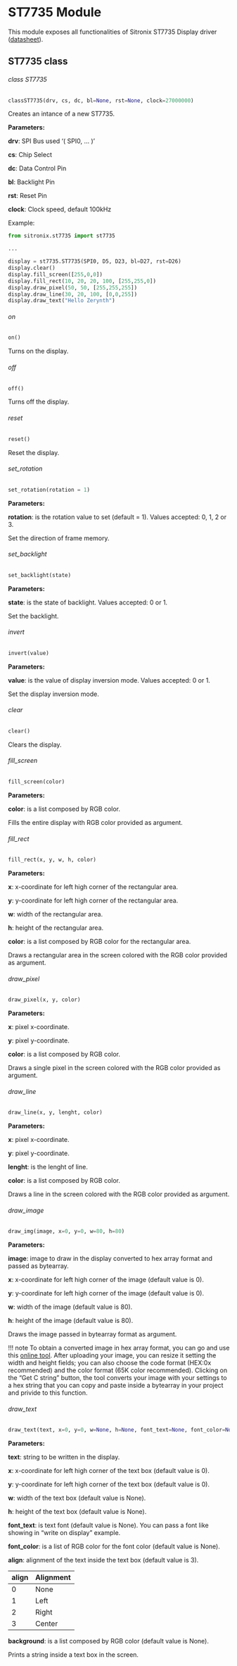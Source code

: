 # ST7735 Module

This module exposes all functionalities of Sitronix ST7735 Display driver ([datasheet](https://datasheetspdf.com/pdf-file/694957/SitronixTechnology/ST7735/1)).

## ST7735 class

###### class ST7735

```py
classST7735(drv, cs, dc, bl=None, rst=None, clock=27000000)
```

Creates an intance of a new ST7735.

**Parameters:**		

**drv**: SPI Bus used ‘( SPI0, ... )’

**cs**: Chip Select

**dc**: Data Control Pin

**bl**: Backlight Pin

**rst**: Reset Pin

**clock**: Clock speed, default 100kHz

Example:

```py
from sitronix.st7735 import st7735

...

display = st7735.ST7735(SPI0, D5, D23, bl=D27, rst=D26)
display.clear()
display.fill_screen([255,0,0])
display.fill_rect(10, 20, 20, 100, [255,255,0])
display.draw_pixel(50, 50, [255,255,255])
display.draw_line(30, 20, 100, [0,0,255])
display.draw_text("Hello Zerynth")
```

###### on

```py
on()
```

Turns on the display.

###### off

```py
off()
```

Turns off the display.

###### reset

```py
reset()
```

Reset the display.

###### set_rotation

```py
set_rotation(rotation = 1)
```

**Parameters:**

**rotation**: is the rotation value to set (default = 1). Values accepted: 0, 1, 2 or 3.

Set the direction of frame memory.

###### set_backlight
```py
set_backlight(state)
```

**Parameters:**

**state**: is the state of backlight. Values accepted: 0 or 1.

Set the backlight.

###### invert

```py
invert(value)
```

**Parameters:**
	
**value**: is the value of display inversion mode. Values accepted: 0 or 1.

Set the display inversion mode.

###### clear

```py
clear()
```

Clears the display.

###### fill_screen

```py
fill_screen(color)
```

**Parameters:**

**color**: is a list composed by RGB color.

Fills the entire display with RGB color provided as argument.

###### fill_rect

```py
fill_rect(x, y, w, h, color)
```

**Parameters:**

**x**: x-coordinate for left high corner of the rectangular area.

**y**: y-coordinate for left high corner of the rectangular area.

**w**: width of the rectangular area.

**h**: height of the rectangular area.

**color**: is a list composed by RGB color for the rectangular area.

Draws a rectangular area in the screen colored with the RGB color provided as argument.

###### draw_pixel

```py
draw_pixel(x, y, color)
```

**Parameters:**	

**x**: pixel x-coordinate.

**y**: pixel y-coordinate.

**color**: is a list composed by RGB color.

Draws a single pixel in the screen colored with the RGB color provided as argument.

###### draw_line

```py
draw_line(x, y, lenght, color)
```

**Parameters:**

**x**: pixel x-coordinate.

**y**: pixel y-coordinate.

**lenght**: is the lenght of line.

**color**: is a list composed by RGB color.

Draws a line in the screen colored with the RGB color provided as argument.

###### draw_image

```py
draw_img(image, x=0, y=0, w=80, h=80)
```

**Parameters:**	

**image**: image to draw in the display converted to hex array format and passed as bytearray.

**x**: x-coordinate for left high corner of the image (default value is 0).

**y**: y-coordinate for left high corner of the image (default value is 0).

**w**: width of the image (default value is 80).

**h**: height of the image (default value is 80).

Draws the image passed in bytearray format as argument.

!!! note
    To obtain a converted image in hex array format, you can go and use this [online tool](http://www.digole.com/tools/PicturetoC_Hex_converter.php).
    After uploading your image, you can resize it setting the width and height fields; you can also choose the code format (HEX:0x recommended) and the color format (65K color recommended).
    Clicking on the “Get C string” button, the tool converts your image with your settings to a hex string that you can copy and paste inside a bytearray in your project and privide to this function.

###### draw_text

```py
draw_text(text, x=0, y=0, w=None, h=None, font_text=None, font_color=None, align=3, background=None)
```

**Parameters:**

**text**: string to be written in the display.

**x**: x-coordinate for left high corner of the text box (default value is 0).

**y**: y-coordinate for left high corner of the text box (default value is 0).

**w**: width of the text box (default value is None).

**h**: height of the text box (default value is None).

**font_text**: is text font (default value is None). You can pass a font like showing in “write on display” example.

**font_color**: is a list of RGB color for the font color (default value is None).

**align**: alignment of the text inside the text box (default value is 3).

| align | Alignment |
|-------|-----------|
| 0     | None      |
| 1     | Left      |
| 2     | Right     |
| 3     | Center    |

**background**: is a list composed by RGB color (default value is None).

Prints a string inside a text box in the screen.

